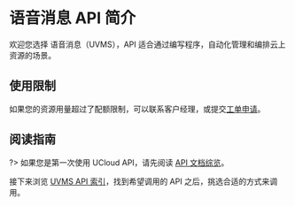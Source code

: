 



# 语音消息 API 简介

欢迎您选择 语音消息（UVMS），API 适合通过编写程序，自动化管理和编排云上资源的场景。

## 使用限制

如果您的资源用量超过了配额限制，可以联系客户经理，或提交[工单申请](https://accountv2.ucloud.cn/work_ticket)。

## 阅读指南

?> 如果您是第一次使用 UCloud API，请先阅读 [API 文档综览](/api/summary/)。

接下来浏览 [UVMS API 索引](api/uvms-api/index.md)，找到希望调用的 API 之后，挑选合适的方式来调用。





